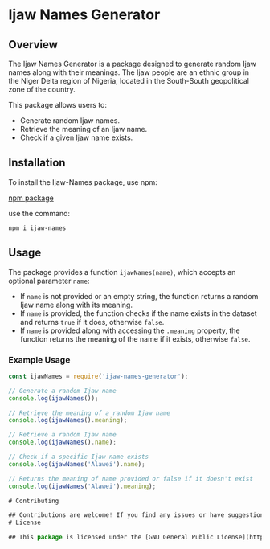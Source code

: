 # Ijaw Names Generator

## Overview

The Ijaw Names Generator is a package designed to generate random Ijaw names along with their meanings. The Ijaw people are an ethnic group in the Niger Delta region of Nigeria, located in the South-South geopolitical zone of the country.

This package allows users to:

- Generate random Ijaw names.
- Retrieve the meaning of an Ijaw name.
- Check if a given Ijaw name exists.

## Installation

To install the Ijaw-Names package, use npm:

[npm package](https://www.npmjs.com/package/ijaw-names)

use the command:

```npm i ijaw-names```

## Usage

The package provides a function `ijawNames(name)`, which accepts an optional parameter `name`:

- If `name` is not provided or an empty string, the function returns a random Ijaw name along with its meaning.
- If `name` is provided, the function checks if the name exists in the dataset and returns `true` if it does, otherwise `false`.
- If `name` is provided along with accessing the `.meaning` property, the function returns the meaning of the name if it exists, otherwise `false`.

### Example Usage

```javascript
const ijawNames = require('ijaw-names-generator');

// Generate a random Ijaw name
console.log(ijawNames());

// Retrieve the meaning of a random Ijaw name
console.log(ijawNames().meaning);

// Retrieve a random Ijaw name
console.log(ijawNames().name);

// Check if a specific Ijaw name exists
console.log(ijawNames('Alawei').name);

// Returns the meaning of name provided or false if it doesn't exist
console.log(ijawNames('Alawei').meaning);

# Contributing

## Contributions are welcome! If you find any issues or have suggestions for improvements,please feel free to open an issue or submit a pull request on [GitHub](https://github.com/Tam-BobManuel/ijaw-names).
# License

## This package is licensed under the [GNU General Public License](https://www.gnu.org/licenses/).
